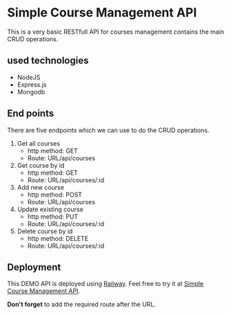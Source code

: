 # Simple Course Management API
This is a very basic RESTfull API for courses management contains the main CRUD operations.
## used technologies
* NodeJS
* Express.js
* Mongodb
## End points
There are five endpoints which we can use to do the CRUD operations.
1. Get all courses
    * http method: GET
    * Route: URL/api/courses
2. Get course by id
    * http method: GET
    * Route: URL/api/courses/:id
3. Add new course
    * http method: POST
    * Route: URL/api/courses
4. Update existing course
    * http method: PUT
    * Route: URL/api/courses/:id
5. Delete course by id
    * http method: DELETE
    * Route: URL/api/courses/:id
## Deployment
This DEMO API is deployed using [Railway](https://railway.com/). Feel free to try it at [Simple Course Management API](https://simplecoursemanagementapi-production.up.railway.app/).

**Don't forget** to add the required route after the URL. 